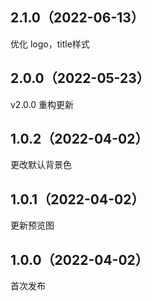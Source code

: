 ## 2.1.0（2022-06-13）
优化 logo，title样式
## 2.0.0（2022-05-23）
v2.0.0 重构更新
## 1.0.2（2022-04-02）
更改默认背景色
## 1.0.1（2022-04-02）
更新预览图
## 1.0.0（2022-04-02）
首次发布
